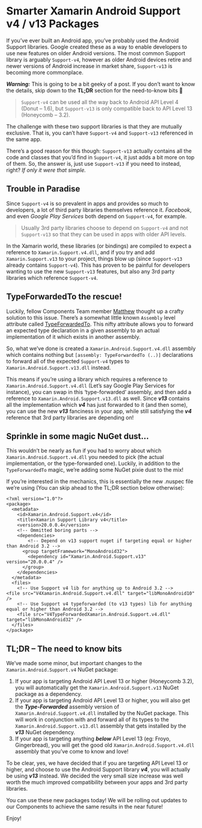 # Smarter Xamarin Android Support v4 / v13 Packages

If you’ve ever built an Android app, you’ve probably used the Android Support libraries. Google created these as a way to enable developers to use new features on older Android versions. The most common Support library is arguably `Support-v4`, however as older Android devices retire and newer versions of Android increase in market share, `Support-v13` is becoming more commonplace.

_**Warning:**_ This is going to be a bit geeky of a post. If you don’t want to know the details, skip down to the **TL;DR** section for the need-to-know bits 🙂

> `Support-v4` can be used all the way back to Android API Level 4 (Donut – 1.6), but `Support-v13` is only compatible back to API Level 13 (Honeycomb – 3.2).

The challenge with these two support libraries is that they are mutually exclusive. That is, you can’t have `Support-v4` and `Support-v13` referenced in the same app.

There’s a good reason for this though: `Support-v13` actually contains all the code and classes that you’d find in `Support-v4`, it just adds a bit more on top of them. So, the answer is, just use `Support-v13` if you need to instead, right? _If only it were that simple._

Trouble in Paradise
-------------------

Since `Support-v4` is so prevalent in apps and provides so much to developers, a lot of third party libraries themselves reference it. _Facebook_, and even _Google Play Services_ both depend on `Support-v4`, for example.

> Usually 3rd party libraries choose to depend on `Support-v4` and not `Support-v13` so that they can be used in apps with older API levels.

In the Xamarin world, these libraries (or bindings) are compiled to expect a reference to `Xamarin.Support.v4.dll`, and if you try and add `Xamarin.Support.v13` to your project, things blow up (since `Support-v13` already contains `Support-v4`). This has proven to be painful for developers wanting to use the new `Support-v13` features, but also any 3rd party libraries which reference `Support-v4`.

TypeForwardedTo the rescue!
---------------------------

Luckily, fellow Components Team member [Matthew](https://twitter.com/mattleibow) thought up a crafty solution to this issue. There’s a somewhat little known `Assembly` level attribute called [TypeForwardedTo](http://goo.gl/Whj7Cm). This nifty attribute allows you to forward an expected type declaration in a given assembly to an actual implementation of it which exists in another assembly.

So, what we’ve done is created a `Xamarin.Android.Support.v4.dll` assembly which contains nothing but `[assembly: TypeForwardedTo (..)]` declarations to forward all of the expected `Support-v4` types to `Xamarin.Android.Support.v13.dll` instead.

This means if you’re using a library which requires a reference to `Xamarin.Android.Support.v4.dll` (Let’s say Google Play Services for instance), you can swap in this ‘type-forwarded’ assembly, and then add a reference to `Xamarin.Android.Support.v13.dll` as well. Since _**v13**_ contains all the implementation which _**v4**_ has just forwarded to it (and then some), you can use the new _**v13**_ fanciness in your app, while still satisfying the _**v4**_ reference that 3rd party libraries are depending on!

Sprinkle in some magic NuGet dust…
----------------------------------

This wouldn’t be nearly as fun if you had to worry about which `Xamarin.Android.Support.v4.dll` you needed to pick (the actual implementation, or the type-forwarded one). Luckily, in addition to the `TypeForwardedTo` magic, we’re adding some NuGet pixie dust to the mix!

If you’re interested in the mechanics, this is essentially the new .nuspec file we’re using (You can skip ahead to the TL;DR section below otherwise):

    <?xml version="1.0"?>
    <package>
      <metadata>
        <id>Xamarin.Android.Support.v4</id>
        <title>Xamarin Support Library v4</title> 
        <version>20.0.0.4</version>
        <!-- Ommitted boring parts -->
        <dependencies>
            <!-- Depend on v13 support nuget if targeting equal or higher than Android 3.2 --> 
          <group targetFramework="MonoAndroid32">
            <dependency id="Xamarin.Android.Support.v13" version="20.0.0.4" />
          </group>
        </dependencies>
      </metadata>
      <files>
        <!-- Use Support v4 lib for anything up to Android 3.2 -->     <file src="V4Xamarin.Android.Support.v4.dll" target="libMonoAndroid10" />
        <!-- Use Support v4 typeforwarded (to v13 types) lib for anything equal or higher than Android 3.2 -->
        <file src="V4TypeForwardedXamarin.Android.Support.v4.dll" target="libMonoAndroid32" />
      </files>
    </package>
    

TL;DR – The need to know bits
-----------------------------

We’ve made some minor, but important changes to the `Xamarin.Android.Support.v4` NuGet package:

1.  If your app is targeting Android API Level 13 or higher (Honeycomb 3.2), you will automatically get the `Xamarin.Android.Support.v13` NuGet package as a dependency.
2.  If your app is targeting Android API Level 13 or higher, you will also get the _**Type-Forwarded**_ assembly version of `Xamarin.Android.Support.v4.dll` installed by the NuGet package. This will work in conjunction with and forward all of its types to the `Xamarin.Android.Support.v13.dll` assembly that gets installed by the _**v13**_ NuGet dependency.
3.  If your app is targeting anything _**below**_ API Level 13 (eg: Froyo, Gingerbread), you will get the good old `Xamarin.Android.Support.v4.dll` assembly that you’ve come to know and love!

To be clear, yes, we have decided that if you are targeting API Level 13 or higher, and choose to use the Android Support library _**v4**_, you will actually be using _**v13**_ instead. We decided the very small size increase was well worth the much improved compatibility between your apps and 3rd party libraries.

You can use these new packages today! We will be rolling out updates to our Components to achieve the same results in the near future!

Enjoy!
